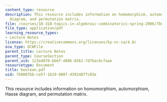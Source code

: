 ```yaml
---
content_type: resource
description: This resource includes information on homomorphism, automorphism, Hasse
  diagram, and permutation matrix.
file: /courses/18-318-topics-in-algebraic-combinatorics-spring-2006/7b0007bbce571b19980f4391487fc03e_boolean.pdf
file_type: application/pdf
learning_resource_types:
- Lecture Notes
license: https://creativecommons.org/licenses/by-nc-sa/4.0/
ocw_type: OCWFile
parent_title: Lecture Notes
parent_type: CourseSection
parent_uid: 123ed870-bb6f-d80b-8262-7d7bac6cfaae
resourcetype: Document
title: boolean.pdf
uid: 7b0007bb-ce57-1b19-980f-4391487fc03e
---
```

This resource includes information on homomorphism, automorphism, Hasse diagram, and permutation matrix.